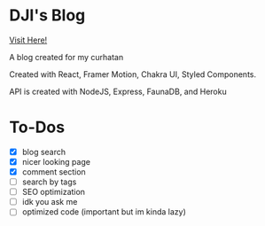 
# DJI's Blog

  

[Visit Here!](https://ajinata84.github.io/blog/)

  

A blog created for my curhatan

  

Created with React, Framer Motion, Chakra UI, Styled Components.

  

API is created with NodeJS, Express, FaunaDB, and Heroku

  

# To-Dos

 - [x] blog search
 - [x] nicer looking page
 - [x] comment section
 - [ ] search by tags
 - [ ] SEO optimization
 - [ ] idk you ask me
 - [ ] optimized code (important but im kinda lazy)
